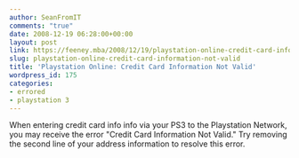 ```yaml
---
author: SeanFromIT
comments: "true"
date: 2008-12-19 06:28:00+00:00
layout: post
link: https://feeney.mba/2008/12/19/playstation-online-credit-card-information-not-valid/
slug: playstation-online-credit-card-information-not-valid
title: 'Playstation Online: Credit Card Information Not Valid'
wordpress_id: 175
categories:
- errored
- playstation 3
---
```


When entering credit card info info via your PS3 to the Playstation Network, you may receive the error "Credit Card Information Not Valid." Try removing the second line of your address information to resolve this error.
